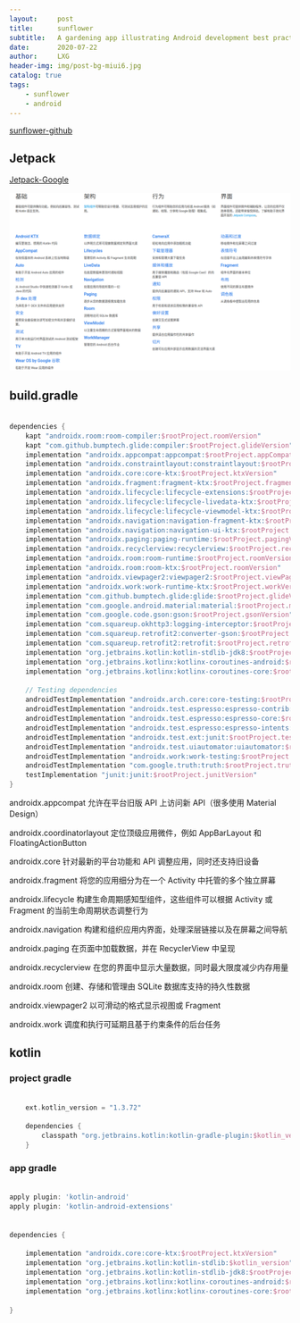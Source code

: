 ```yaml
---
layout:     post
title:      sunflower
subtitle:   A gardening app illustrating Android development best practices with Android Jetpack.
date:       2020-07-22
author:     LXG
header-img: img/post-bg-miui6.jpg
catalog: true
tags:
    - sunflower
    - android
---
```


[sunflower-github](https://github.com/android/sunflower)

## Jetpack

[Jetpack-Google](https://developer.android.google.cn/jetpack?hl=zh-cn)

![jetpack](/images/android/jetpack.png)

## build.gradle

```gradle

dependencies {
    kapt "androidx.room:room-compiler:$rootProject.roomVersion"
    kapt "com.github.bumptech.glide:compiler:$rootProject.glideVersion"
    implementation "androidx.appcompat:appcompat:$rootProject.appCompatVersion"
    implementation "androidx.constraintlayout:constraintlayout:$rootProject.constraintLayoutVersion"
    implementation "androidx.core:core-ktx:$rootProject.ktxVersion"
    implementation "androidx.fragment:fragment-ktx:$rootProject.fragmentVersion"
    implementation "androidx.lifecycle:lifecycle-extensions:$rootProject.lifecycleVersion"
    implementation "androidx.lifecycle:lifecycle-livedata-ktx:$rootProject.lifecycleVersion"
    implementation "androidx.lifecycle:lifecycle-viewmodel-ktx:$rootProject.lifecycleVersion"
    implementation "androidx.navigation:navigation-fragment-ktx:$rootProject.navigationVersion"
    implementation "androidx.navigation:navigation-ui-ktx:$rootProject.navigationVersion"
    implementation "androidx.paging:paging-runtime:$rootProject.pagingVersion"
    implementation "androidx.recyclerview:recyclerview:$rootProject.recyclerViewVersion"
    implementation "androidx.room:room-runtime:$rootProject.roomVersion"
    implementation "androidx.room:room-ktx:$rootProject.roomVersion"
    implementation "androidx.viewpager2:viewpager2:$rootProject.viewPagerVersion"
    implementation "androidx.work:work-runtime-ktx:$rootProject.workVersion"
    implementation "com.github.bumptech.glide:glide:$rootProject.glideVersion"
    implementation "com.google.android.material:material:$rootProject.materialVersion"
    implementation "com.google.code.gson:gson:$rootProject.gsonVersion"
    implementation "com.squareup.okhttp3:logging-interceptor:$rootProject.okhttpLoggingVersion"
    implementation "com.squareup.retrofit2:converter-gson:$rootProject.retrofitVersion"
    implementation "com.squareup.retrofit2:retrofit:$rootProject.retrofitVersion"
    implementation "org.jetbrains.kotlin:kotlin-stdlib-jdk8:$rootProject.kotlinVersion"
    implementation "org.jetbrains.kotlinx:kotlinx-coroutines-android:$rootProject.coroutinesVersion"
    implementation "org.jetbrains.kotlinx:kotlinx-coroutines-core:$rootProject.coroutinesVersion"

    // Testing dependencies
    androidTestImplementation "androidx.arch.core:core-testing:$rootProject.coreTestingVersion"
    androidTestImplementation "androidx.test.espresso:espresso-contrib:$rootProject.espressoVersion"
    androidTestImplementation "androidx.test.espresso:espresso-core:$rootProject.espressoVersion"
    androidTestImplementation "androidx.test.espresso:espresso-intents:$rootProject.espressoVersion"
    androidTestImplementation "androidx.test.ext:junit:$rootProject.testExtJunit"
    androidTestImplementation "androidx.test.uiautomator:uiautomator:$rootProject.uiAutomatorVersion"
    androidTestImplementation "androidx.work:work-testing:$rootProject.workVersion"
    androidTestImplementation "com.google.truth:truth:$rootProject.truthVersion"
    testImplementation "junit:junit:$rootProject.junitVersion"
}

```

androidx.appcompat	允许在平台旧版 API 上访问新 API（很多使用 Material Design）

androidx.coordinatorlayout	定位顶级应用微件，例如 AppBarLayout 和 FloatingActionButton

androidx.core		针对最新的平台功能和 API 调整应用，同时还支持旧设备

androidx.fragment	将您的应用细分为在一个 Activity 中托管的多个独立屏幕

androidx.lifecycle	构建生命周期感知型组件，这些组件可以根据 Activity 或 Fragment 的当前生命周期状态调整行为

androidx.navigation	构建和组织应用内界面，处理深层链接以及在屏幕之间导航

androidx.paging		在页面中加载数据，并在 RecyclerView 中呈现

androidx.recyclerview	在您的界面中显示大量数据，同时最大限度减少内存用量

androidx.room		创建、存储和管理由 SQLite 数据库支持的持久性数据

androidx.viewpager2	以可滑动的格式显示视图或 Fragment

androidx.work		调度和执行可延期且基于约束条件的后台任务

## kotlin

### project gradle

```gradle

    ext.kotlin_version = "1.3.72"

    dependencies {
        classpath "org.jetbrains.kotlin:kotlin-gradle-plugin:$kotlin_version"
    }

```

### app gradle

```gradle

apply plugin: 'kotlin-android'
apply plugin: 'kotlin-android-extensions'


dependencies {

    implementation "androidx.core:core-ktx:$rootProject.ktxVersion"
    implementation "org.jetbrains.kotlin:kotlin-stdlib:$kotlin_version"
    implementation "org.jetbrains.kotlin:kotlin-stdlib-jdk8:$rootProject.kotlinVersion"
    implementation "org.jetbrains.kotlinx:kotlinx-coroutines-android:$rootProject.coroutinesVersion"
    implementation "org.jetbrains.kotlinx:kotlinx-coroutines-core:$rootProject.coroutinesVersion"

}

```







